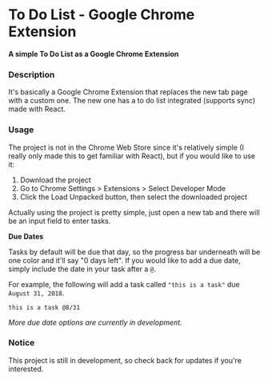 # To Do List - Google Chrome Extension

**A simple To Do List as a Google Chrome Extension**

### Description

It's basically a Google Chrome Extension that replaces the new tab page with a custom one. The new one has a to do list integrated (supports sync) made with React.

### Usage

The project is not in the Chrome Web Store since it's relatively simple (I really only made this to get familiar with React), but if you would like to use it:
1. Download the project
2. Go to Chrome Settings > Extensions > Select Developer Mode
3. Click the Load Unpacked button, then select the downloaded project

Actually using the project is pretty simple, just open a new tab and there will be an input field to enter tasks.

**Due Dates**

Tasks by default will be due that day, so the progress bar underneath will be one color and it'll say "0 days left". If you would like to add a due date, simply include the date in your task after a `@`.

For example, the following will add a task called `"this is a task"` due `August 31, 2018`.

`this is a task @8/31`

_More due date options are currently in development._

### Notice

This project is still in development, so check back for updates if you're interested.
